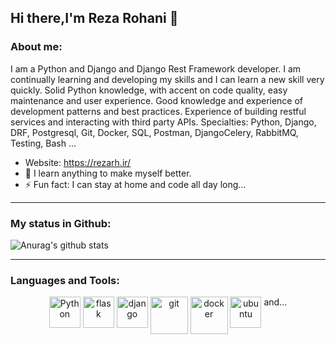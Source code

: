 ## Hi there,I'm Reza Rohani 👋


### About me:
I am a Python and Django and Django Rest Framework developer.
I am continually learning and developing my skills and I can learn a new skill very quickly.
Solid Python knowledge, with accent on code quality, easy maintenance and user experience. Good knowledge and experience of development patterns and best practices.
Experience of building restful services and interacting with third party APIs.
Specialties: Python, Django, DRF, Postgresql, Git, Docker, SQL, Postman, DjangoCelery, RabbitMQ, Testing, Bash ...

- Website: https://rezarh.ir/
- :boy: I learn anything to make myself better.
- ⚡ Fun fact: I can stay at home and code all day long...

---

### My status in Github:

![Anurag's github stats](https://github-readme-stats.vercel.app/api?username=theonlykingpin&theme=default&show_icons=true) 

---

### Languages and Tools:
<p align="center">
<img src="https://raw.githubusercontent.com/abranhe/programming-languages-logos/30a0ecf99188be99a3c75a00efb5be61eca9c382/src/python/python.svg" alt="Python" height="50" width="50" style="vertical-align:top">
<img src="https://upload.vectorlogo.zone/logos/pocoo_flask/images/5edfb8bf-3da1-455e-98db-91a7b0a955b1.svg" alt="flask" height="50" width="50" style="vertical-align:top">
<img src="https://cdn.iconscout.com/icon/free/png-256/django-1-282754.png" alt="django" height="50" width="50" style="vertical-align:top">
<img src="https://cdn.iconscout.com/icon/free/png-256/git-13-569377.png" alt="git" height="60" width="60" style="vertical-align:top">
<img src="https://cdn.iconscout.com/icon/free/png-256/docker-13-1175230.png" alt="docker" height="60" width="60" style="vertical-align:top">
<img src="https://cdn.iconscout.com/icon/free/png-256/ubuntu-16-1175076.png" alt="ubuntu" height="50" width="50" style="vertical-align:top">
  and...
</p>
